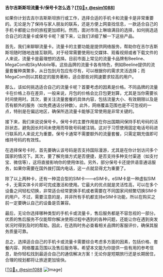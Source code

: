 **吉尔吉斯斯坦流量卡/保号卡怎么选？[[TG💪+ @esim1088](https://t.me/s/esim1088)]**

如果你计划去吉尔吉斯斯坦旅行或工作，选择合适的手机卡和流量卡是非常重要的。无论是为了保持与家人朋友的联系，还是方便上网查找信息，一款适合自己的手机卡都能让你的旅程更加顺利。然而，面对市场上琳琅满目的选择，如何挑选适合自己的流量卡或保号卡呢？接下来，让我们详细了解一下这些产品。

首先，我们来聊聊流量卡。流量卡的主要功能是提供网络服务，帮助你在吉尔吉斯斯坦随时随地连接互联网。对于经常需要使用社交媒体、观看视频或者下载文件的人来说，流量卡是最理想的选择。目前市面上常见的流量卡品牌有Beeline、MegaCom和SkyMobile等。这些品牌的流量卡各有特色，例如Beeline提供的流量套餐种类繁多，从日包到月包应有尽有，可以根据你的需求灵活选择；而MegaCom则以其稳定的服务著称，适合那些对网速要求较高的用户。

那么，该如何挑选适合自己的流量卡呢？首要考虑的因素是价格。不同品牌的流量卡在价格上存在差异，一般来说，月包的价格会比日包更划算，尤其是当你需要长时间使用时。其次，要关注流量套餐的具体内容，包括流量大小、有效期限以及是否有额外的服务（如免费通话分钟数）。此外，网络覆盖范围也是不可忽视的一点，特别是在偏远地区，确保所选流量卡能够正常使用是非常关键的。

接下来，我们来说说保号卡。保号卡的主要作用是在你出国期间保持手机号码的活跃状态，避免因长时间未使用而导致号码被注销。这对于习惯使用固定电话号码进行联系的人来说尤为重要。保号卡通常不需要额外的流量套餐，只需定期充值即可维持号码的有效性。

在选择保号卡时，首先要确认该号码是否支持国际漫游，尤其是在你计划访问多个国家的情况下。其次，要了解充值方式是否便捷，是否支持多种支付渠道（如支付宝、微信等），这将直接影响你的使用体验。另外，部分保号卡还提供语音通话服务，如果你需要在国外拨打国内电话，这一点就显得尤为重要了。

除了以上两种卡，还有一种混合型的SIM卡——eSIM卡。eSIM卡是一种虚拟SIM卡，无需实体卡片即可完成激活和使用。它最大的优点就是灵活性高，可以在多个设备之间轻松切换，非常适合经常更换手机或者需要在不同国家间频繁切换SIM卡的用户。不过，需要注意的是，并非所有手机都支持eSIM卡功能，所以在购买之前一定要确认自己的设备是否兼容。

最后，无论你选择哪种类型的手机卡或流量卡，售后服务都是不容忽视的一部分。优质的售后服务不仅能帮你解决使用过程中遇到的各种问题，还能让你在遇到突发状况时得到及时的帮助。因此，在选购时务必查看相关品牌的客服评价，确保其服务质量可靠。

总之，选择适合自己的手机卡或流量卡需要综合考虑多方面的因素，包括价格、套餐内容、网络覆盖范围以及售后服务等。希望本文能为你提供一些有用的参考信息，助你轻松找到最适合自己的通信解决方案！无论你是短期旅行还是长期居住，合理的规划都将让旅途更加愉快。

[[TG💪+ @esim1088](https://t.me/s/esim1088) ![Image](https://i.postimg.cc/4NQfJmqS/Snipaste-2025-05-13-00-14-12.png)]